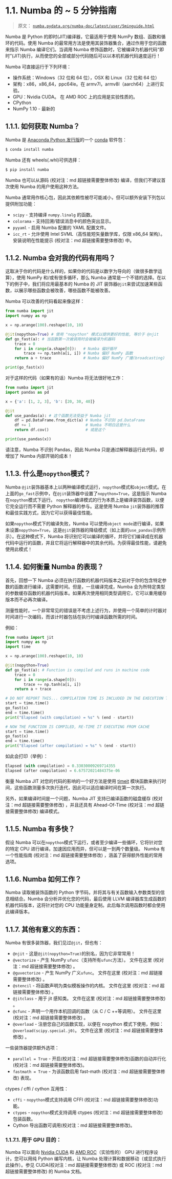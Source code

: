 # 1.1. Numba 的 ~ 5 分钟指南

> 原文： [`numba.pydata.org/numba-doc/latest/user/5minguide.html`](http://numba.pydata.org/numba-doc/latest/user/5minguide.html)

Numba 是 Python 的即时(JIT)编译器，它最适用于使用 NumPy 数组、函数和循环的代码。使用 Numba 的最常用方法是使用其装饰器集合，通过作用于您的函数来指示 Numba 编译它们。当调用 Numba 修饰函数时，它被编译为机器代码“即时”(JIT)执行，从而使您的全部或部分代码随后可以以本机机器代码速度运行！

Numba 可直接运行于下列环境：

*   操作系统：Windows（32 位和 64 位），OSX 和 Linux（32 位和 64 位）
*   架构：x86，x86_64，ppc64le。在 armv7l，armv8l（aarch64）上进行实验。
*   GPU：Nvidia CUDA。 在 AMD ROC 上的应用是实验性质的。
*   CPython
*   NumPy 1.10 - 最新的

## 1.1.1. 如何获取 Numba？

Numba 是 [Anaconda Python 发行版](https://www.anaconda.com/)的一个 [conda](https://conda.io/docs/) 软件包：

```py
$ conda install numba

```

Numba 还有 wheels(.whl)可供选择：

```py
$ pip install numba

```

Numba 也可以从源码 (校对注：md 超链接需要整体修改) 编译，但我们不建议首次使用 Numba 的用户使用这种方法。

Numba 通常用作核心包，因此其依赖性被尽可能减小，但可以额外安装下列包以提供附加功能：

*   `scipy` - 支持编译 `numpy.linalg` 的函数。
*   `colorama` - 支持回溯/错误消息中的颜色突出显示。
*   `pyyaml` - 启用 Numba 配置的 YAML 配置文件。
*   `icc_rt` - 允许使用 Intel SVML（高性能短矢量数学库，仅限 x86_64 架构）。安装说明在性能提示 (校对注：md 超链接需要整体修改) 中。

## 1.1.2. Numba 会对我的代码有用吗？

这取决于你的代码是什么样的，如果你的代码是以数字为导向的（做很多数学运算），使用 NumPy 和/或有很多循环，那么 Numba 通常是一个不错的选择。在以下的例子中，我们将应用最基本的 Numba 的 JIT 装饰器`@jit`来尝试加速某些函数，以展示哪些函数会被改善，哪些函数不能被改善。

Numba 可以改善的代码看起来像这样：

```py
from numba import jit
import numpy as np

x = np.arange(100).reshape(10, 10)

@jit(nopython=True) # 使用 "nopython" 模式以提供更好的性能, 等价于 @njit
def go_fast(a): # 当函数第一次被调用时会被编译为机器码
    trace = 0
    for i in range(a.shape[0]):   # Numba 偏好循环
        trace += np.tanh(a[i, i]) # Numba 偏好 NumPy 函数
    return a + trace              # Numba 偏好 NumPy 广播(broadcasting)

print(go_fast(x))

```

对于这样的代码（如果有的话）Numba 将无法很好地工作：

```py
from numba import jit
import pandas as pd

x = {'a': [1, 2, 3], 'b': [20, 30, 40]}

@jit
def use_pandas(a): # 这个函数无法受益于 Numba jit
    df = pd.DataFrame.from_dict(a) # Numba 不识别 pd.DataFrame
    df += 1                        # Numba 不明白这是什么
    return df.cov()                # 或是这个

print(use_pandas(x))

```

请注意，Numba 不识别 Pandas，因此 Numba 只是通过解释器运行此代码，却增加了 Numba 内部开销的成本！

## 1.1.3. 什么是`nopython`模式？

Numba `@jit`装饰器基本上以两种编译模式运行，`nopython`模式和`object`模式。在上面的`go_fast`示例中，在`@jit`装饰器中设置了`nopython=True`，这是指示 Numba 在`nopython`模式下运行。 `nopython`编译模式的行为本质上是编译装饰函数，以便它完全运行而不需要 Python 解释器的参与。这是使用 Numba `jit`装饰器的推荐和最佳实践方式，因为它可以获得最佳性能。

如果`nopython`模式下的编译失败，Numba 可以使用`object mode`进行编译，如果未设置`nopython=True`，这是`@jit`装饰器的降级模式（如上面的`use_pandas`示例所示）。在这种模式下，Numba 将识别它可以编译的循环，并将它们编译成在机器代码中运行的函数，并且它将运行解释器中的其余代码。为获得最佳性能，请避免使用此模式！

## 1.1.4. 如何衡量 Numba 的表现？

首先，回想一下 Numba 必须在执行函数的机器代码版本之前对于你的包含特定参数的函数进行编译，这需要时间。但是，一旦编译完成，Numba 会为所特定类型的参数缓存函数的机器代码版本。如果再次使用相同类型调用它，它可以重用缓存版本而不必再次编译。

测量性能时，一个非常常见的错误是不考虑上述行为，并使用一个简单的计时器对时间进行一次编码，而该计时器包括在执行时编译函数所需的时间。

例如：

```py
from numba import jit
import numpy as np
import time

x = np.arange(100).reshape(10, 10)

@jit(nopython=True)
def go_fast(a): # Function is compiled and runs in machine code
    trace = 0
    for i in range(a.shape[0]):
        trace += np.tanh(a[i, i])
    return a + trace

# DO NOT REPORT THIS... COMPILATION TIME IS INCLUDED IN THE EXECUTION TIME!
start = time.time()
go_fast(x)
end = time.time()
print("Elapsed (with compilation) = %s" % (end - start))

# NOW THE FUNCTION IS COMPILED, RE-TIME IT EXECUTING FROM CACHE
start = time.time()
go_fast(x)
end = time.time()
print("Elapsed (after compilation) = %s" % (end - start))

```

如此会打印（举例）：

```py
Elapsed (with compilation) = 0.33030009269714355
Elapsed (after compilation) = 6.67572021484375e-06

```

衡量 Numba JIT 对您的代码的影响的一个好方法是使用 [timeit](https://docs.python.org/3/library/timeit.html) 模块函数来执行时间，这些函数测量多次执行迭代，因此可以适应编译时间在第一次执行。

另外，如果编译时间是一个问题，Numba JIT 支持已编译函数的磁盘缓存 (校对注：md 超链接需要整体修改) ，并且还具有 Ahead-Of-Time (校对注：md 超链接需要整体修改) 编译模式。

## 1.1.5. Numba 有多快？

假设 Numba 可以在`nopython`模式下运行，或者至少编译一些循环，它将针对您的特定 CPU 进行编译。加速因应用而异，但可以是一到两个数量级。 Numba 有一个性能指南 (校对注：md 超链接需要整体修改) ，涵盖了获得额外性能的常用选项。

## 1.1.6. Numba 如何工作？

Numba 读取被装饰函数的 Python 字节码，并将其与有关函数输入参数类型的信息相结合。Numba 会分析并优化您的代码，最后使用 LLVM 编译器库生成函数的机器代码版本，这将针对您的 CPU 功能量身定制。此后每次调用函数时都会使用此编译版本。

## 1.1.7. 其他有意义的东西：

Numba 有很多装饰器，我们见过`@jit`，但也有：

*   `@njit` - 这是`@jit(nopython=True)`的别名，因为它非常常用！
*   `@vectorize` - 产生 NumPy `ufunc`（支持所有`ufunc`方法）。 文件在这里 (校对注：md 超链接需要整体修改) 。
*   `@guvectorize` - 产生 NumPy 广义`ufunc`。 文件在这里 (校对注：md 超链接需要整体修改) 。
*   `@stencil` - 将函数声明为类似模板操作的内核。 文件在这里 (校对注：md 超链接需要整体修改) 。
*   `@jitclass` - 用于 jit 感知类。 文件在这里 (校对注：md 超链接需要整体修改) 。
*   `@cfunc` - 声明一个用作本机回调的函数（从 C / C ++等调用）。 文件在这里 (校对注：md 超链接需要整体修改) 。
*   `@overload` - 注册您自己的函数实现，以便在 nopython 模式下使用，例如： `@overload(scipy.special.j0)`。 文件在这里 (校对注：md 超链接需要整体修改) 。

一些装饰器提供额外选项：

*   `parallel = True` - 开启(校对注：md 超链接需要整体修改)函数的自动并行化(校对注：md 超链接需要整体修改)。
*   `fastmath = True` - 为该函数启用 fast-math (校对注：md 超链接需要整体修改) 表现。

ctypes / cffi / cython 互用性：

*   `cffi` - `nopython`模式支持调用 CFFI (校对注：md 超链接需要整体修改)功能。
*   `ctypes` - `nopython`模式支持调用 ctypes (校对注：md 超链接需要整体修改) 包装函数。 
*   Cython 导出函数可调用(校对注：md 超链接需要整体修改)。

### 1.1.7.1. 用于 GPU 目的：

Numba 可以面向 [Nvidia CUDA](https://developer.nvidia.com/cuda-zone) 和 [AMD ROC](https://rocm.github.io/)（实验性的） GPU 进行程序设计。您可以用纯 Python 编写内核，让 Numba 处理计算和数据移动（或显式执行此操作）。参见 CUDA(校对注：md 超链接需要整体修改) 或 ROC (校对注：md 超链接需要整体修改) 的 Numba 文档。